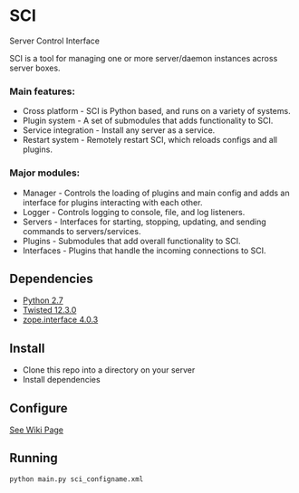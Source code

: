 SCI
===

Server Control Interface

SCI is a tool for managing one or more server/daemon instances across server boxes.

### Main features:
* Cross platform - SCI is Python based, and runs on a variety of systems.
* Plugin system - A set of submodules that adds functionality to SCI.
* Service integration - Install any server as a service.
* Restart system - Remotely restart SCI, which reloads configs and all plugins.

### Major modules:
* Manager - Controls the loading of plugins and main config and adds an interface for plugins interacting with each other.
* Logger - Controls logging to console, file, and log listeners.
* Servers - Interfaces for starting, stopping, updating, and sending commands to servers/services.
* Plugins - Submodules that add overall functionality to SCI.
* Interfaces - Plugins that handle the incoming connections to SCI.


## Dependencies
* [Python 2.7](http://www.python.org/download/)
* [Twisted 12.3.0](https://twistedmatrix.com/trac/wiki/Downloads)
* [zope.interface 4.0.3](https://pypi.python.org/pypi/zope.interface#download)

## Install
* Clone this repo into a directory on your server
* Install dependencies

## Configure
[See Wiki Page](https://github.com/GamingRobot/SCI/wiki/Configuration)

## Running
`python main.py sci_configname.xml`

